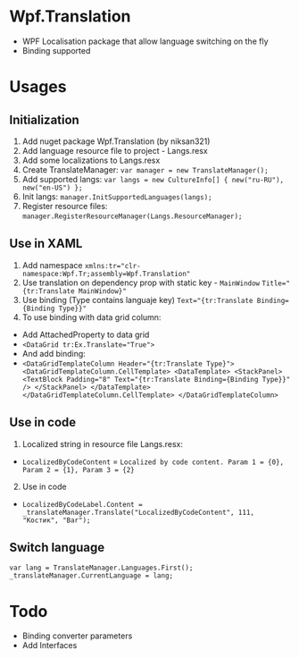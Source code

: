 # Wpf.Translation
- WPF Localisation package that allow language switching on the fly
- Binding supported

# Usages
## Initialization
1. Add nuget package Wpf.Translation (by niksan321)
2. Add language resource file to project - Langs.resx
3. Add some localizations to Langs.resx
4. Create TranslateManager:
`var manager = new TranslateManager();`
5. Add supported langs:
`var langs = new CultureInfo[] { new("ru-RU"), new("en-US") };`
6. Init langs: 
`manager.InitSupportedLanguages(langs);`
7. Register resource files: 
`manager.RegisterResourceManager(Langs.ResourceManager);`

## Use in XAML
1. Add namespace
`xmlns:tr="clr-namespace:Wpf.Tr;assembly=Wpf.Translation"`
2. Use translation on dependency prop with static key - `MainWindow`
`Title="{tr:Translate MainWindow}"`
3. Use binding (Type contains languaje key)
`Text="{tr:Translate Binding={Binding Type}}"`
4. To use binding with data grid column:
- Add AttachedProperty to data grid
- `<DataGrid tr:Ex.Translate="True">`
- And add binding:
- `<DataGridTemplateColumn Header="{tr:Translate Type}">
    <DataGridTemplateColumn.CellTemplate>
        <DataTemplate>
            <StackPanel>
                <TextBlock Padding="8" Text="{tr:Translate Binding={Binding Type}}" />
            </StackPanel>
        </DataTemplate>
    </DataGridTemplateColumn.CellTemplate>
</DataGridTemplateColumn>`

## Use in code
1. Localized string in resource file Langs.resx:
- `LocalizedByCodeContent` = `Localized by code content. Param 1 = {0}, Param 2 = {1}, Param 3 = {2}`
2. Use in code
- `LocalizedByCodeLabel.Content = _translateManager.Translate("LocalizedByCodeContent", 111, "Костик", "Bar");`

## Switch language
`var lang = TranslateManager.Languages.First();`
`_translateManager.CurrentLanguage = lang;`

# Todo
- Binding converter parameters
- Add Interfaces